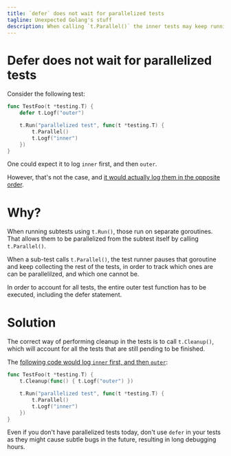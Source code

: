 ```yaml
---
title: `defer` does not wait for parallelized tests
tagline: Unexpected Golang's stuff
description: When calling `t.Parallel()` the inner tests may keep running even when the outer test function has finished.
---
```


# Defer does not wait for parallelized tests 

Consider the following test:

```go
func TestFoo(t *testing.T) {
	defer t.Logf("outer")

	t.Run("parallelized test", func(t *testing.T) {
		t.Parallel()
		t.Logf("inner")
	})
}
```

One could expect it to log `inner` first, and then `outer`. 

However, that's not the case, and [it would actually log them in the opposite order](https://go.dev/play/p/9LrrlLcSPR7).

# Why?

When running subtests using `t.Run()`, those run on separate goroutines. 
That allows them to be parallelized from the subtest itself by calling `t.Parallel()`.

When a sub-test calls `t.Parallel()`, the test runner pauses that goroutine and keep collecting the rest of the tests,
in order to track which ones are can be parallelilzed, and which one cannot be.

In order to account for all tests, the entire outer test function has to be executed, including the defer statement.

# Solution

The correct way of performing cleanup in the tests is to call `t.Cleanup()`, which will account for all the tests that are still pending to be finished.

The [following code would log `inner` first, and then `outer`](https://go.dev/play/p/0wr7Eqt7_Zb):

```go
func TestFoo(t *testing.T) {
	t.Cleanup(func() { t.Logf("outer") })

	t.Run("parallelized test", func(t *testing.T) {
		t.Parallel()
		t.Logf("inner")
	})
}
```

Even if you don't have parallelized tests today, don't use `defer` in your tests as they might cause subtle bugs in the future, resulting in long debugging hours.

